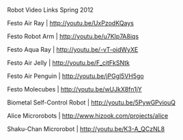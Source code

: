 ﻿Robot Video Links Spring 2012


Festo Air Ray | http://youtu.be/UxPzodKQays


Festo Robot Arm | http://youtu.be/u7KIp7A8iqs


Festo Aqua Ray | http://youtu.be/-vT-oidWyXE


Festo Air Jelly | http://youtu.be/F_citFkSNtk


Festo Air Penguin | http://youtu.be/jPGgl5VH5go


Festo Molecubes | http://youtu.be/wUJkX8fn1jY


Biometal Self-Control Robot | http://youtu.be/5PywGPviouQ


Alice Microrobots | http://www.hizook.com/projects/alice


Shaku-Chan Microrobot | http://youtu.be/K3-A_QCzNL8